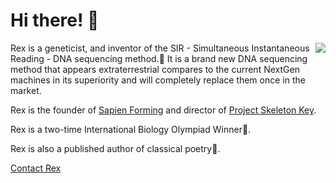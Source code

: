 # Hi there! 👋

<a href="https://github.com/anuraghazra/github-readme-stats">
  <img align="right" src="https://github-readme-stats.vercel.app/api?username=RexRowan&show_icons=true&theme=tokyonight" />
</a>

Rex is a geneticist, and inventor of the SIR - Simultaneous Instantaneous Reading - DNA sequencing method.🧬 It is a brand new DNA sequencing method that appears extraterrestrial compares to the current NextGen machines in its superiority and will completely replace them once in the market.


Rex is the founder of [Sapien Forming](https://medium.com/sapien-forming) and director of [Project Skeleton Key](https://meanmachinerex.flounder.online/).


Rex is a two-time International Biology Olympiad Winner🥇.

Rex is also a published author of classical poetry📜. 

[Contact Rex](https://meanmachinerex.flounder.online/contact.gmi)


